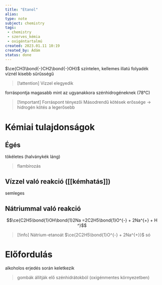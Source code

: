 ```yaml
---
title: "Etanol"
alias: 
type: note
subject: chemistry
tags:
 - chemistry
 - szerves_kémia
 - oxigéntartalmú
created: 2023.01.11 10:19
created_by: Ádám
status: done
---
```

$\ce{CH3\bond{-}CH2\bond{-}OH}$
színtelen, kellemes illatú folyadék
víznél kisebb sűrűsségű
>[!attention] Vízzel elegyedik

forráspontja magasabb mint az ugyanakkora szénhidrogéneknek (78°C)
>[!important] Forráspont tényezői
>Másodrendű kötések erőssége → hidrogén kötés a legerősebb

# Kémiai tulajdonságok
## Égés
tökéletes (halványkék láng)
> flambírozás
## Vízzel való reakció ([[kémhatás]])
semleges
## Nátriummal való reakció 
$$\ce{C2H5\bond{1}OH\bond{1}2Na =2C2H5\bond{1}O^{-} + 2Na^{+} + H ^}$$
>[!info] Nátrium-etanoát
>$\ce{2C2H5\bond{1}O^{-} + 2Na^{+}}$
>só

# Előfordulás
alkoholos erjedés során keletkezik
> gombák állítják elő szénhidrátokból (oxigénmentes környezetben)

